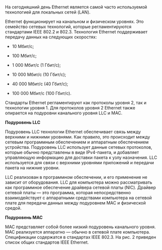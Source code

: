 На сегодняшний день Ethernet является самой часто используемой технологией для локальных сетей (LAN).

Ethernet функционирует на канальном и физическом уровнях. Это семейство сетевых технологий, которые регламентируются стандартами IEEE 802.2 и 802.3. Технология Ethernet поддерживает передачу данных на следующих скоростях:

- 10 Мбит/с;

- 100 Мбит/с;

- 1 000 Мбит/с (1 Гбит/с);

- 10 000 Мбит/с (10 Гбит/с);

- 40 000 Мбит/с (40 Гбит/с);

- 100 000 Мбит/с (100 Гбит/с).

Стандарты Ethernet регламентируют как протоколы уровня 2, так и технологии уровня 1. Для протоколов уровня 2 Ethernet также опирается на подуровни канального уровня LLC и MAC.

**Подуровень LLC**

Подуровень LLC технологии Ethernet обеспечивает связь между верхними и нижними уровнями. Как правило, это происходит между сетевым программным обеспечением и аппаратным обеспечением устройства. Подуровень LLC использует данные сетевых протоколов, которые обычно представлены в виде IPv4-пакета, и добавляет управляющую информацию для доставки пакета к узлу назначения. LLC используется для связи с верхними уровнями приложений и передачи пакета на нижние уровни.

LLC реализован в программном обеспечении, и его применение не зависит от оборудования. LLC для компьютера можно рассматривать как программное обеспечение драйвера сетевой платы (NIC). Драйвер сетевой платы — это программа, которая непосредственно взаимодействует с аппаратными средствами компьютера на сетевой плате для передачи данных между подуровнем MAC и физической средой.

**Подуровень MAC**

MAC представляет собой более низкий подуровень канального уровня. MAC реализуется аппаратно — обычно в сетевой плате компьютера. Спецификации содержатся в стандартах IEEE 802.3. На рис. 2 приведен список общих стандартов IEEE Ethernet.